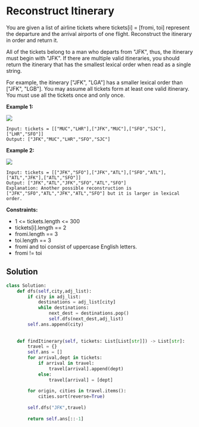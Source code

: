 <h1>Reconstruct Itinerary</h1>

<p>
You are given a list of airline tickets where tickets[i] = [fromi, toi] represent the departure and the arrival airports of one flight. Reconstruct the itinerary in order and return it.

All of the tickets belong to a man who departs from "JFK", thus, the itinerary must begin with "JFK". If there are multiple valid itineraries, you should return the itinerary that has the smallest lexical order when read as a single string.

For example, the itinerary ["JFK", "LGA"] has a smaller lexical order than ["JFK", "LGB"].
You may assume all tickets form at least one valid itinerary. You must use all the tickets once and only once.

<b>Example 1:</b>
  
 <img src="https://assets.leetcode.com/uploads/2021/03/14/itinerary1-graph.jpg"> 

    Input: tickets = [["MUC","LHR"],["JFK","MUC"],["SFO","SJC"],["LHR","SFO"]]
    Output: ["JFK","MUC","LHR","SFO","SJC"]
    
<b>Example 2:</b>
  
 <img src="https://assets.leetcode.com/uploads/2021/03/14/itinerary2-graph.jpg"> 

    Input: tickets = [["JFK","SFO"],["JFK","ATL"],["SFO","ATL"],["ATL","JFK"],["ATL","SFO"]]
    Output: ["JFK","ATL","JFK","SFO","ATL","SFO"]
    Explanation: Another possible reconstruction is ["JFK","SFO","ATL","JFK","ATL","SFO"] but it is larger in lexical order.

<b>Constraints:</b>

- 1 <= tickets.length <= 300
- tickets[i].length == 2
- fromi.length == 3
- toi.length == 3
- fromi and toi consist of uppercase English letters.
- fromi != toi
<h2>Solution</h2>

```python
class Solution:
    def dfs(self,city,adj_list):
        if city in adj_list:
            destinations = adj_list[city]
            while destinations:
                next_dest = destinations.pop()
                self.dfs(next_dest,adj_list)
        self.ans.append(city)
        
        
    def findItinerary(self, tickets: List[List[str]]) -> List[str]:
        travel = {}
        self.ans = []
        for arrival,dept in tickets:
            if arrival in travel:
                travel[arrival].append(dept)
            else:
                travel[arrival] = [dept]
        
        for origin, cities in travel.items():
            cities.sort(reverse=True)
        
        self.dfs("JFK",travel)
        
        return self.ans[::-1]
```
